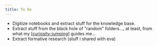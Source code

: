 ```yaml
---
title: To Do
---
```


- Digitize notebooks and extract stuff for the knowledge base.
- Extract stuff from the black hole of "random" folders..., at least, from what my [[curiosity-jumping]] guides me...
- Extract formative research (stuff i shared with eva)













[//begin]: # "Autogenerated link references for markdown compatibility"
[curiosity-jumping]: .././bubbles/curiosity-jumping "curiosity-jumping"
[//end]: # "Autogenerated link references"

